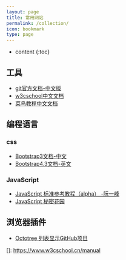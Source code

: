 ```yaml
---
layout: page
title: 常用网站
permalink: /collection/
icon: bookmark
type: page
---
```


* content
{:toc}

## 工具

* [git官方文档-中文版](https://git-scm.com/book/zh/v2)
* [w3cschool中文文档](https://www.w3cschool.cn/manual)
* [菜鸟教程中文文档](https://www.runoob.com/)

## 编程语言
### css
* [Bootstrap3文档-中文](https://v3.bootcss.com/css/)
* [Bootstrap4.3文档-英文](https://getbootstrap.com/docs/4.3/getting-started/introduction/)

### JavaScript
* [JavaScript 标准参考教程（alpha） -阮一峰](http://javascript.ruanyifeng.com/)
* [JavaScript 秘密花园](http://bonsaiden.github.io/JavaScript-Garden/zh/)

## 浏览器插件
- [Octotree 列表显示GitHub项目](https://chrome.google.com/webstore/detail/octotree/bkhaagjahfmjljalopjnoealnfndnagc)






[]: https://www.w3cschool.cn/manual